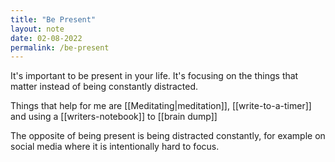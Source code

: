 ```yaml
---
title: "Be Present"
layout: note
date: 02-08-2022
permalink: /be-present
---
```


It's important to be present in your life. It's focusing on the things that matter instead of being constantly distracted.

Things that help for me are [[Meditating|meditation]], [[write-to-a-timer]] and using a [[writers-notebook]] to [[brain dump]]

The opposite of being present is being distracted constantly, for example on social media where it is intentionally hard to focus.
